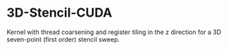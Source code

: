 # 3D-Stencil-CUDA

Kernel with thread coarsening and register tiling in the z direction for a 3D seven-point (first order) stencil sweep.
